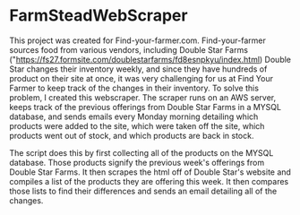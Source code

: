 # FarmSteadWebScraper

This project was created for Find-your-farmer.com. Find-your-farmer sources food from various vendors, including Double Star Farms ("https://fs27.formsite.com/doublestarfarms/fd8esnpkyu/index.html)
Double Star changes their inventory weekly, and since they have hundreds of product on their site at once, it was very challenging for us at Find Your Farmer to keep track of the changes in their inventory.
To solve this problem, I created this webscraper. The scraper runs on an AWS server, keeps track of the previous offerings from Double Star Farms in a MYSQL database, and sends emails every Monday morning 
detailing which products were added to the site, which were taken off the site, which products went out of stock, and which products are back in stock. 

The script does this by first collecting all of the products on the MYSQL database. Those products signify the previous week's offerings from Double Star Farms. 
It then scrapes the html off of Double Star's website and compiles a list of the products they are offering this week. It then compares those lists to find their differences and sends an email detailing all of the changes. 

